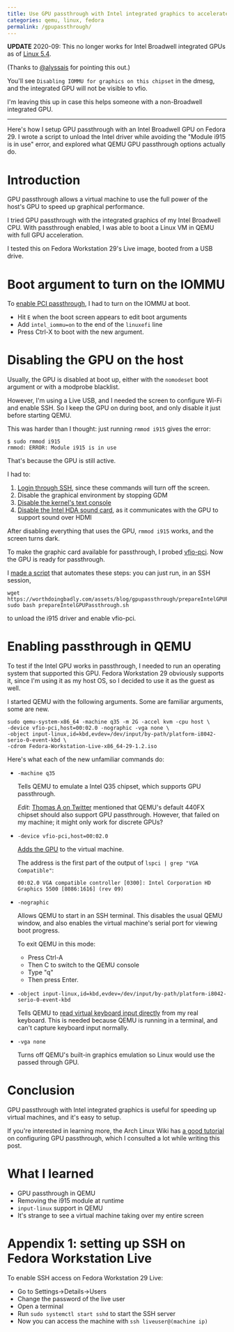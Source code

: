 ```yaml
---
title: Use GPU passthrough with Intel integrated graphics to accelerate QEMU on Fedora
categories: qemu, linux, fedora
permalink: /gpupassthrough/
---
```


**UPDATE** 2020-09: This no longer works for Intel Broadwell integrated GPUs as of [Linux 5.4](https://github.com/torvalds/linux/commit/1f76249cc3bebd6642cb641a22fc2f302707bfbb). 

(Thanks to [@alyssais](https://github.com/alyssais) for pointing this out.)

You'll see `Disabling IOMMU for graphics on this chipset` in the dmesg, and the integrated GPU will not be visible to vfio.

I'm leaving this up in case this helps someone with a non-Broadwell integrated GPU.

----

Here's how I setup GPU passthrough with an Intel Broadwell GPU on Fedora 29. I wrote a script to unload the Intel driver while avoiding the "Module i915 is in use" error, and explored what QEMU GPU passthrough options actually do.

# Introduction

GPU passthrough allows a virtual machine to use the full power of the host's GPU to speed up graphical performance.

I tried GPU passthrough with the integrated graphics of my Intel Broadwell CPU. With passthrough enabled, I was able to boot a Linux VM in QEMU with full GPU acceleration.

I tested this on Fedora Workstation 29's Live image, booted from a USB drive.

# Boot argument to turn on the IOMMU

To [enable PCI passthrough](https://www.linux-kvm.org/page/How_to_assign_devices_with_VT-d_in_KVM
), I had to turn on the IOMMU at boot.

- Hit `E` when the boot screen appears to edit boot arguments
- Add `intel_iommu=on` to the end of the `linuxefi` line
- Press Ctrl-X to boot with the new argument.

# Disabling the GPU on the host

Usually, the GPU is disabled at boot up, either with the `nomodeset` boot argument or with a modprobe blacklist.

However, I'm using a Live USB, and I needed the screen to configure Wi-Fi and enable SSH. So I keep the GPU on during boot, and only disable it just before starting QEMU.

This was harder than I thought: just running `rmmod i915` gives the error:

```
$ sudo rmmod i915
rmmod: ERROR: Module i915 is in use
```

That's because the GPU is still active.

I had to:

1. [Login through SSH](#appendix-1-setting-up-ssh-on-fedora-workstation-live), since these commands will turn off the screen.
2. Disable the graphical environment by stopping GDM
3. [Disable the kernel's text console](https://bugs.freedesktop.org/show_bug.cgi?id=29828)
4. [Disable the Intel HDA sound card](https://bugs.freedesktop.org/show_bug.cgi?id=70336), as it communicates with the GPU to support sound over HDMI

After disabling everything that uses the GPU, `rmmod i915` works, and the screen turns dark.

To make the graphic card available for passthrough, I probed [vfio-pci](https://wiki.archlinux.org/index.php/PCI_passthrough_via_OVMF#With_vfio-pci_loaded_as_a_module). Now the GPU is ready for passthrough.

I [made a script](/assets/blog/gpupassthrough/prepareIntelGPUPassthrough.sh) that automates these steps: you can just run, in an SSH session,

```
wget https://worthdoingbadly.com/assets/blog/gpupassthrough/prepareIntelGPUPassthrough.sh
sudo bash prepareIntelGPUPassthrough.sh
```

to unload the i915 driver and enable vfio-pci.

# Enabling passthrough in QEMU

To test if the Intel GPU works in passthrough, I needed to run an operating system that supported this GPU. Fedora Workstation 29 obviously supports it, since I'm using it as my host OS, so I decided to use it as the guest as well.

I started QEMU with the following arguments. Some are familiar arguments, some are new.

```
sudo qemu-system-x86_64 -machine q35 -m 2G -accel kvm -cpu host \
-device vfio-pci,host=00:02.0 -nographic -vga none \
-object input-linux,id=kbd,evdev=/dev/input/by-path/platform-i8042-serio-0-event-kbd \
-cdrom Fedora-Workstation-Live-x86_64-29-1.2.iso
```

Here's what each of the new unfamiliar commands do:

- `-machine q35`

  Tells QEMU to emulate a Intel Q35 chipset, which supports GPU passthrough.

  _Edit_: [Thomas A on Twitter](https://twitter.com/CT_the_man_doll/status/1095562088687124486) mentioned that QEMU's default 440FX chipset should also support GPU passthrough. However, that failed on my machine; it might only work for discrete GPUs?

- `-device vfio-pci,host=00:02.0`

  [Adds the GPU](https://wiki.archlinux.org/index.php/PCI_passthrough_via_OVMF#Plain_QEMU_without_libvirt) to the virtual machine.

  The address is the first part of the output of `lspci | grep "VGA Compatible"`:

  ```
  00:02.0 VGA compatible controller [0300]: Intel Corporation HD Graphics 5500 [8086:1616] (rev 09)
  ```

- `-nographic`

  Allows QEMU to start in an SSH terminal. This disables the usual QEMU window, and also enables the virtual machine's serial port for viewing boot progress.

  To exit QEMU in this mode:

  - Press Ctrl-A
  - Then C to switch to the QEMU console
  - Type "q"
  - Then press Enter.

- `-object input-linux,id=kbd,evdev=/dev/input/by-path/platform-i8042-serio-0-event-kbd`

  Tells QEMU to [read virtual keyboard input directly](https://www.kraxel.org/blog/2016/04/linux-evdev-input-support-in-qemu-2-6/) from my real keyboard. This is needed because QEMU is running in a terminal, and can't capture keyboard input normally.

- `-vga none`

  Turns off QEMU's built-in graphics emulation so Linux would use the passed through GPU.

# Conclusion

GPU passthrough with Intel integrated graphics is useful for speeding up virtual machines, and it's easy to setup.

If you're interested in learning more, the Arch Linux Wiki has [a good tutorial](https://wiki.archlinux.org/index.php/PCI_passthrough_via_OVMF#Plain_QEMU_without_libvirt) on configuring GPU passthrough, which I consulted a lot while writing this post.

# What I learned

- GPU passthrough in QEMU
- Removing the i915 module at runtime
- `input-linux` support in QEMU
- It's strange to see a virtual machine taking over my entire screen

# Appendix 1: setting up SSH on Fedora Workstation Live

To enable SSH access on Fedora Workstation 29 Live:

- Go to Settings->Details->Users
- Change the password of the live user
- Open a terminal
- Run `sudo systemctl start sshd` to start the SSH server
- Now you can access the machine with `ssh liveuser@(machine ip)`
